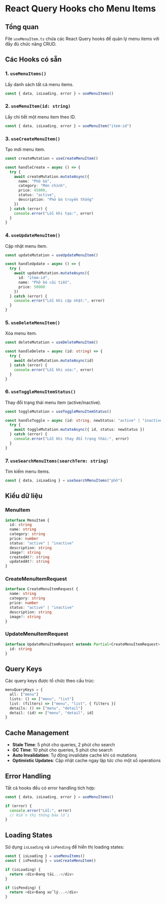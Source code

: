 # React Query Hooks cho Menu Items

## Tổng quan

File `useMenuItem.ts` chứa các React Query hooks để quản lý menu items với đầy đủ chức năng CRUD.

## Các Hooks có sẵn

### 1. `useMenuItems()`
Lấy danh sách tất cả menu items.

```typescript
const { data, isLoading, error } = useMenuItems()
```

### 2. `useMenuItem(id: string)`
Lấy chi tiết một menu item theo ID.

```typescript
const { data, isLoading, error } = useMenuItem("item-id")
```

### 3. `useCreateMenuItem()`
Tạo mới menu item.

```typescript
const createMutation = useCreateMenuItem()

const handleCreate = async () => {
  try {
    await createMutation.mutateAsync({
      name: "Phở bò",
      category: "Món chính",
      price: 45000,
      status: "active",
      description: "Phở bò truyền thống"
    })
  } catch (error) {
    console.error("Lỗi khi tạo:", error)
  }
}
```

### 4. `useUpdateMenuItem()`
Cập nhật menu item.

```typescript
const updateMutation = useUpdateMenuItem()

const handleUpdate = async () => {
  try {
    await updateMutation.mutateAsync({
      id: "item-id",
      name: "Phở bò cải tiến",
      price: 50000
    })
  } catch (error) {
    console.error("Lỗi khi cập nhật:", error)
  }
}
```

### 5. `useDeleteMenuItem()`
Xóa menu item.

```typescript
const deleteMutation = useDeleteMenuItem()

const handleDelete = async (id: string) => {
  try {
    await deleteMutation.mutateAsync(id)
  } catch (error) {
    console.error("Lỗi khi xóa:", error)
  }
}
```

### 6. `useToggleMenuItemStatus()`
Thay đổi trạng thái menu item (active/inactive).

```typescript
const toggleMutation = useToggleMenuItemStatus()

const handleToggle = async (id: string, newStatus: "active" | "inactive") => {
  try {
    await toggleMutation.mutateAsync({ id, status: newStatus })
  } catch (error) {
    console.error("Lỗi khi thay đổi trạng thái:", error)
  }
}
```

### 7. `useSearchMenuItems(searchTerm: string)`
Tìm kiếm menu items.

```typescript
const { data, isLoading } = useSearchMenuItems("phở")
```

## Kiểu dữ liệu

### MenuItem
```typescript
interface MenuItem {
  id: string
  name: string
  category: string
  price: number
  status: "active" | "inactive"
  description: string
  image?: string
  createdAt?: string
  updatedAt?: string
}
```

### CreateMenuItemRequest
```typescript
interface CreateMenuItemRequest {
  name: string
  category: string
  price: number
  status: "active" | "inactive"
  description: string
  image?: string
}
```

### UpdateMenuItemRequest
```typescript
interface UpdateMenuItemRequest extends Partial<CreateMenuItemRequest> {
  id: string
}
```

## Query Keys

Các query keys được tổ chức theo cấu trúc:

```typescript
menuQueryKeys = {
  all: ["menu"]
  lists: () => ["menu", "list"]
  list: (filters) => ["menu", "list", { filters }]
  details: () => ["menu", "detail"]
  detail: (id) => ["menu", "detail", id]
}
```

## Cache Management

- **Stale Time**: 5 phút cho queries, 2 phút cho search
- **GC Time**: 10 phút cho queries, 5 phút cho search
- **Auto Invalidation**: Tự động invalidate cache khi có mutations
- **Optimistic Updates**: Cập nhật cache ngay lập tức cho một số operations

## Error Handling

Tất cả hooks đều có error handling tích hợp:

```typescript
const { data, isLoading, error } = useMenuItems()

if (error) {
  console.error("Lỗi:", error)
  // Hiển thị thông báo lỗi
}
```

## Loading States

Sử dụng `isLoading` và `isPending` để hiển thị loading states:

```typescript
const { isLoading } = useMenuItems()
const { isPending } = useCreateMenuItem()

if (isLoading) {
  return <div>Đang tải...</div>
}

if (isPending) {
  return <div>Đang xử lý...</div>
}
``` 